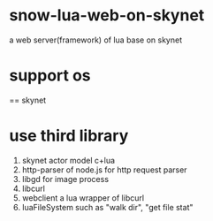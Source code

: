 # snow-lua-web-on-skynet

a web server(framework)  of lua base on skynet

# support os

== skynet

# use third library

1. skynet actor model c+lua 
2. http-parser of node.js for http request parser
3. libgd for image process
4. libcurl 
5. webclient a lua wrapper of libcurl
6. luaFileSystem such as "walk dir", "get file stat"
